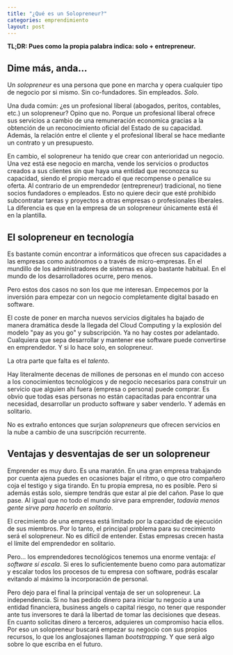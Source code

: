```yaml
---
title: "¿Qué es un Solopreneur?"
categories: emprendimiento
layout: post
---
```


**TL;DR: Pues como la propia palabra indica: solo + entrepreneur.**

## Dime más, anda...

Un *solopreneur* es una persona que pone en marcha y opera cualquier tipo de negocio por si mismo. Sin co-fundadores. Sin empleados. *Solo*. 

Una duda común: ¿es un profesional liberal (abogados, peritos, contables, etc.) un solopreneur? Opino que no. Porque un profesional liberal ofrece sus servicios a cambio de una remuneración economica gracias a la obtención de un reconocimiento oficial del Estado de su capacidad. Además, la relación entre el cliente y el profesional liberal se hace mediante un contrato y un presupuesto.

En cambio, el solopreneur ha tenido que crear con anterioridad un negocio. Una vez está ese negocio en marcha, vende los servicios o productos creados a sus clientes sin que haya una entidad que reconozca su capacidad, siendo el propio mercado el que recompense o penalice su oferta. Al contrario de un emprendedor (entrepreneur) tradicional, no tiene socios fundadores o empleados. Esto no quiere decir que esté prohibido subcontratar tareas y proyectos a otras empresas o profesionales liberales. La diferencia es que en la empresa de un solopreneur únicamente está él en la plantilla.

## El solopreneur en tecnología

Es bastante común encontrar a informáticos que ofrecen sus capacidades a las empresas como autónomos o a través de micro-empresas. En el mundillo de los administradores de sistemas es algo bastante habitual. En el mundo de los desarrolladores ocurre, pero menos. 

Pero estos dos casos no son los que me interesan. Empecemos por la inversión para empezar con un negocio completamente digital basado en software.

El coste de poner en marcha nuevos servicios digitales ha bajado de manera dramática desde la llegada del Cloud Computing y la explosión del modelo "pay as you go" y subscripción. Ya no hay costes por adelantado. Cualquiera que sepa desarrollar y mantener ese software puede convertirse en emprendedor. Y si lo hace solo, en solopreneur.

La otra parte que falta es el *talento*. 

Hay literalmente decenas de millones de personas en el mundo con acceso a los conocimientos tecnológicos y de negocio necesarios para construir un servicio que alguien ahí fuera (empresa o persona) puede comprar. Es obvio que todas esas personas no están capacitadas para encontrar una necesidad, desarrollar un producto software y saber venderlo. Y además en solitario. 

No es extraño entonces que surjan *solopreneurs* que ofrecen servicios en la nube a cambio de una suscripción recurrente. 

## Ventajas y desventajas de ser un solopreneur

Emprender es muy duro. Es una maratón. En una gran empresa trabajando por cuenta ajena puedes en ocasiones bajar el ritmo, o que otro compañero coja el testigo y siga tirando. En tu propia empresa, no es posible. Pero si además estás solo, siempre tendrás que estar al pie del cañon. Pase lo que pase. Al igual que no todo el mundo sirve para emprender, *todavía menos gente sirve para hacerlo en solitario*.

El crecimiento de una empresa está limitado por la capacidad de ejecución de sus miembros. Por lo tanto, el principal problema para su crecimiento será el solopreneur. No es difícil de entender. Estas empresas crecen hasta el límite del emprendedor en solitario.

Pero... los emprendedores tecnológicos tenemos una enorme ventaja: *el software sí escala*. Si eres lo suficientemente bueno como para automatizar y escalar todos los procesos de tu empresa con software, podrás escalar evitando al máximo la incorporación de personal.

Pero dejo para el final la principal ventaja de ser un solopreneur. La independencia. Si no has pedido dinero para iniciar tu negocio a una entidad financiera, business angels o capital riesgo, no tener que responder ante tus inversores te dará la libertad de tomar las decisiones que deseas. En cuanto solicitas dinero a terceros, adquieres un compromiso hacia ellos. Por eso un solopreneur buscará empezar su negocio con sus propios recursos, lo que los anglosajones llaman *bootstrapping*. Y que será algo sobre lo que escriba en el futuro.
